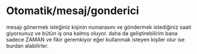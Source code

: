 # Otomatik/mesaj/gonderici
mesajı gönermek isteğiniz kişinin numarasını ve göndermek istediğiniz saati giyorsunuz ve bütün iş ona kalmış oluyor.
daha da geliştirebilirim  bana sadece ZAMAN ve fikir geremkiyor eğer kullanmak isteyen kişiler olur ise burdan alabilirler.
